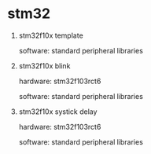 # stm32

1. stm32f10x template

   software: standard peripheral libraries
   
2. stm32f10x blink

   hardware: stm32f103rct6

   software: standard peripheral libraries
   
3. stm32f10x systick delay

   hardware: stm32f103rct6

   software: standard peripheral libraries
